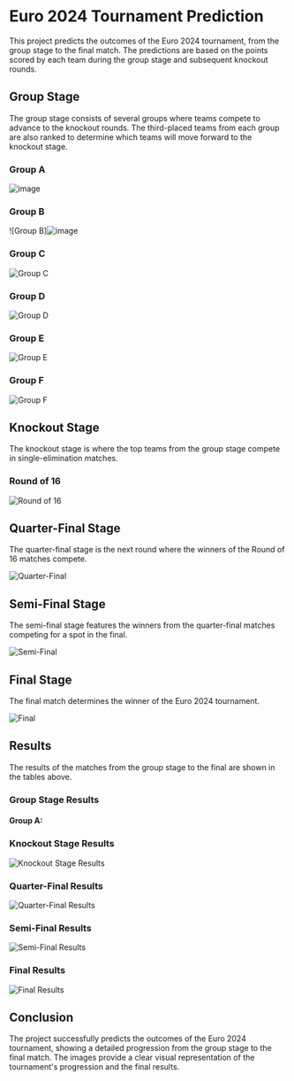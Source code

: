 # Euro 2024 Tournament Prediction

This project predicts the outcomes of the Euro 2024 tournament, from the group stage to the final match. The predictions are based on the points scored by each team during the group stage and subsequent knockout rounds.

## Group Stage

The group stage consists of several groups where teams compete to advance to the knockout rounds. The third-placed teams from each group are also ranked to determine which teams will move forward to the knockout stage.

### Group A
![image](https://github.com/ayeshkadike/UEFA-Euro-2024-Predictor/assets/146994029/7bf59221-6815-4716-86a1-294f1ed9c145)

### Group B
![Group B]![image](https://github.com/ayeshkadike/UEFA-Euro-2024-Predictor/assets/146994029/276ac82c-360a-4713-a75c-b7e92aa00ef4)


### Group C
![Group C](![image](https://github.com/ayeshkadike/UEFA-Euro-2024-Predictor/assets/146994029/78ac7ae1-aa64-47c6-9c28-2c81eeed99bd)
)

### Group D
![Group D](![image](https://github.com/ayeshkadike/UEFA-Euro-2024-Predictor/assets/146994029/a73264e8-ec6f-449b-aca6-8e4a22cc8443)
)

### Group E
![Group E](![image](https://github.com/ayeshkadike/UEFA-Euro-2024-Predictor/assets/146994029/6988f390-1e5a-413e-aa43-55daf3e98a0b)
)

### Group F
![Group F](![image](https://github.com/ayeshkadike/UEFA-Euro-2024-Predictor/assets/146994029/6f0ff240-4126-408c-b979-639d2a09dd5a)
)

## Knockout Stage

The knockout stage is where the top teams from the group stage compete in single-elimination matches.

### Round of 16
![Round of 16](![image](https://github.com/ayeshkadike/UEFA-Euro-2024-Predictor/assets/146994029/91647059-943c-4610-99df-924dd8e01db9)
)

## Quarter-Final Stage

The quarter-final stage is the next round where the winners of the Round of 16 matches compete.

![Quarter-Final](![image](https://github.com/ayeshkadike/UEFA-Euro-2024-Predictor/assets/146994029/3095d235-cbcf-43c9-9e3c-1528db6ba3ea)
)

## Semi-Final Stage

The semi-final stage features the winners from the quarter-final matches competing for a spot in the final.

![Semi-Final](![image](https://github.com/ayeshkadike/UEFA-Euro-2024-Predictor/assets/146994029/e1767643-0b7d-4134-ab49-f949422c42a7)
)

## Final Stage

The final match determines the winner of the Euro 2024 tournament.

![Final](![image](https://github.com/ayeshkadike/UEFA-Euro-2024-Predictor/assets/146994029/7d5b8c46-68d6-4f97-8bc2-30cc6f566885)
)

## Results

The results of the matches from the group stage to the final are shown in the tables above.

### Group Stage Results
#### Group A:


### Knockout Stage Results
![Knockout Stage Results](path/to/your/image.png)

### Quarter-Final Results
![Quarter-Final Results](path/to/your/image.png)

### Semi-Final Results
![Semi-Final Results](path/to/your/image.png)

### Final Results
![Final Results](path/to/your/image.png)

## Conclusion

The project successfully predicts the outcomes of the Euro 2024 tournament, showing a detailed progression from the group stage to the final match. The images provide a clear visual representation of the tournament's progression and the final results.
